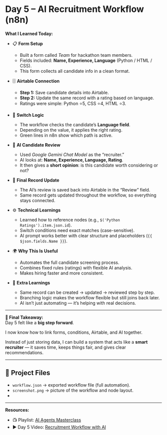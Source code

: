 # Day 5 – AI Recruitment Workflow (n8n)  

**What I Learned Today:**  

- 📋 **Form Setup**  
  - Built a form called *Team* for hackathon team members.  
  - Fields included: **Name, Experience, Language** (Python / HTML / CSS).  
  - This form collects all candidate info in a clean format.  

- 🗄️ **Airtable Connection**  
  - **Step 1:** Save candidate details into Airtable.  
  - **Step 2:** Update the same record with a rating based on language.  
  - Ratings were simple: Python ⭐5, CSS ⭐4, HTML ⭐3.  

- 🔀 **Switch Logic**  
  - The workflow checks the candidate’s **Language field**.  
  - Depending on the value, it applies the right rating.  
  - Green lines in n8n show which path is active.  

- 🤖 **AI Candidate Review**  
  - Used *Google Gemini Chat Model* as the “recruiter.”  
  - AI looks at: **Name, Experience, Language, Rating**.  
  - It then gives a **short opinion**: is this candidate worth considering or not?  

- 📝 **Final Record Update**  
  - The AI’s review is saved back into Airtable in the “Review” field.  
  - Same record gets updated throughout the workflow, so everything stays connected.  

- ⚙️ **Technical Learnings**  
  - Learned how to reference nodes (e.g., `$('Python Ratings').item.json.id`).  
  - Switch conditions need exact matches (case-sensitive).  
  - AI prompt works better with clear structure and placeholders (`{{ $json.fields.Name }}`).  

- 🌍 **Why This Is Useful**  
  - Automates the full candidate screening process.  
  - Combines fixed rules (ratings) with flexible AI analysis.  
  - Makes hiring faster and more consistent.  

- 🚀 **Extra Learnings**  
  - Same record can be created → updated → reviewed step by step.  
  - Branching logic makes the workflow flexible but still joins back later.  
  - AI isn’t just automating — it’s helping with real decisions.  

---

**📝 Final Takeaway:**  
Day 5 felt like a **big step forward**.  

I now know how to link forms, conditions, Airtable, and AI together.

Instead of just storing data, I can build a system that acts like a **smart recruiter** — it saves time, keeps things fair, and gives clear recommendations.  

---

## 📂 Project Files  
- `workflow.json` → exported workflow file (full automation).  
- `screenshot.png` → picture of the workflow and node layout.  
-   

---

**Resources:**  
- 📺 Playlist: [AI Agents Masterclass](https://youtube.com/playlist?list=PLwdhOAfEpxTaHqf_o0waIy-EPz0PWEvFh&si=Jd125zWc1zOaKy-n)  
- ▶️ Day 5 Video: [Recruitment Workflow with AI](https://youtu.be/R2HsJuNr-ac?si=B07oLrxvGJJsqc_p)  

